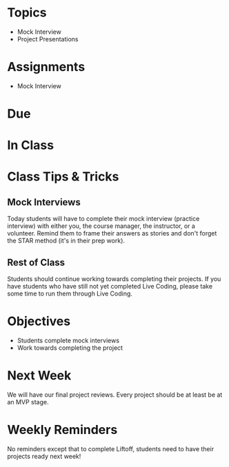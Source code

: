 # Topics
* Mock Interview
* Project Presentations

# Assignments
* Mock Interview

# Due

# In Class

# Class Tips & Tricks
## Mock Interviews
Today students will have to complete their mock interview (practice interview) with either you, the course manager, the instructor, or a volunteer. Remind them to frame their answers as stories and don't forget the STAR method (it's in their prep work).

## Rest of Class
Students should continue working towards completing their projects. If you have students who have still not yet completed Live Coding, please take some time to run them through Live Coding.

# Objectives
* Students complete mock interviews
* Work towards completing the project

# Next Week

We will have our final project reviews. Every project should be at least be at an MVP stage.

# Weekly Reminders

No reminders except that to complete Liftoff, students need to have their projects ready next week!